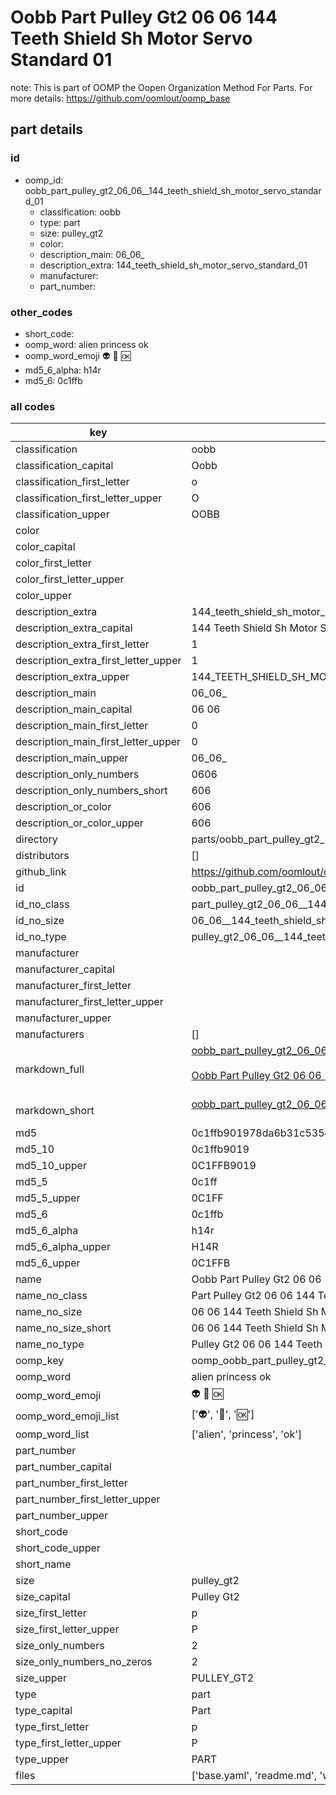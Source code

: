 # Oobb Part Pulley Gt2 06 06  144 Teeth Shield Sh Motor Servo Standard 01  

note: This is part of OOMP the Oopen Organization Method For Parts. For more details: https://github.com/oomlout/oomp_base

##  part details





### id
* oomp_id: oobb_part_pulley_gt2_06_06__144_teeth_shield_sh_motor_servo_standard_01
  * classification: oobb
  * type: part
  * size: pulley_gt2
  * color: 
  * description_main: 06_06_
  * description_extra: 144_teeth_shield_sh_motor_servo_standard_01
  * manufacturer: 
  * part_number: 

### other_codes
* short_code: 
* oomp_word: alien princess ok
* oomp_word_emoji :alien: :princess: :ok:
* md5_6_alpha: h14r
* md5_6: 0c1ffb

### all codes 
| key | value |  
| --- | --- |  
| classification | oobb |  
| classification_capital | Oobb |  
| classification_first_letter | o |  
| classification_first_letter_upper | O |  
| classification_upper | OOBB |  
| color |  |  
| color_capital |  |  
| color_first_letter |  |  
| color_first_letter_upper |  |  
| color_upper |  |  
| description_extra | 144_teeth_shield_sh_motor_servo_standard_01 |  
| description_extra_capital | 144 Teeth Shield Sh Motor Servo Standard 01 |  
| description_extra_first_letter | 1 |  
| description_extra_first_letter_upper | 1 |  
| description_extra_upper | 144_TEETH_SHIELD_SH_MOTOR_SERVO_STANDARD_01 |  
| description_main | 06_06_ |  
| description_main_capital | 06 06  |  
| description_main_first_letter | 0 |  
| description_main_first_letter_upper | 0 |  
| description_main_upper | 06_06_ |  
| description_only_numbers | 0606 |  
| description_only_numbers_short | 606 |  
| description_or_color | 606 |  
| description_or_color_upper | 606 |  
| directory | parts/oobb_part_pulley_gt2_06_06__144_teeth_shield_sh_motor_servo_standard_01 |  
| distributors | [] |  
| github_link | https://github.com/oomlout/oomlout_oomp_part_src/tree/main/parts/oobb_part_pulley_gt2_06_06__144_teeth_shield_sh_motor_servo_standard_01/working |  
| id | oobb_part_pulley_gt2_06_06__144_teeth_shield_sh_motor_servo_standard_01 |  
| id_no_class | part_pulley_gt2_06_06__144_teeth_shield_sh_motor_servo_standard_01 |  
| id_no_size | 06_06__144_teeth_shield_sh_motor_servo_standard_01 |  
| id_no_type | pulley_gt2_06_06__144_teeth_shield_sh_motor_servo_standard_01 |  
| manufacturer |  |  
| manufacturer_capital |  |  
| manufacturer_first_letter |  |  
| manufacturer_first_letter_upper |  |  
| manufacturer_upper |  |  
| manufacturers | [] |  
| markdown_full | [oobb_part_pulley_gt2_06_06__144_teeth_shield_sh_motor_servo_standard_01](https://github.com/oomlout/oomlout_oomp_part_src/tree/main/parts/oobb_part_pulley_gt2_06_06__144_teeth_shield_sh_motor_servo_standard_01/working)<br>[](https://github.com/oomlout/oomlout_oomp_part_src/tree/main/parts/oobb_part_pulley_gt2_06_06__144_teeth_shield_sh_motor_servo_standard_01/working)<br>[Oobb Part Pulley Gt2 06 06  144 Teeth Shield Sh Motor Servo Standard 01](https://github.com/oomlout/oomlout_oomp_part_src/tree/main/parts/oobb_part_pulley_gt2_06_06__144_teeth_shield_sh_motor_servo_standard_01/working)<br><br> |  
| markdown_short | [oobb_part_pulley_gt2_06_06__144_teeth_shield_sh_motor_servo_standard_01](https://github.com/oomlout/oomlout_oomp_part_src/tree/main/parts/oobb_part_pulley_gt2_06_06__144_teeth_shield_sh_motor_servo_standard_01/working)<br><br> |  
| md5 | 0c1ffb901978da6b31c535c7b5b248ff |  
| md5_10 | 0c1ffb9019 |  
| md5_10_upper | 0C1FFB9019 |  
| md5_5 | 0c1ff |  
| md5_5_upper | 0C1FF |  
| md5_6 | 0c1ffb |  
| md5_6_alpha | h14r |  
| md5_6_alpha_upper | H14R |  
| md5_6_upper | 0C1FFB |  
| name | Oobb Part Pulley Gt2 06 06  144 Teeth Shield Sh Motor Servo Standard 01 |  
| name_no_class | Part Pulley Gt2 06 06  144 Teeth Shield Sh Motor Servo Standard 01 |  
| name_no_size | 06 06  144 Teeth Shield Sh Motor Servo Standard 01 |  
| name_no_size_short | 06 06  144 Teeth Shield Sh Motor Servo Standard 01 |  
| name_no_type | Pulley Gt2 06 06  144 Teeth Shield Sh Motor Servo Standard 01 |  
| oomp_key | oomp_oobb_part_pulley_gt2_06_06__144_teeth_shield_sh_motor_servo_standard_01 |  
| oomp_word | alien princess ok |  
| oomp_word_emoji | :alien: :princess: :ok: |  
| oomp_word_emoji_list | [':alien:', ':princess:', ':ok:'] |  
| oomp_word_list | ['alien', 'princess', 'ok'] |  
| part_number |  |  
| part_number_capital |  |  
| part_number_first_letter |  |  
| part_number_first_letter_upper |  |  
| part_number_upper |  |  
| short_code |  |  
| short_code_upper |  |  
| short_name |  |  
| size | pulley_gt2 |  
| size_capital | Pulley Gt2 |  
| size_first_letter | p |  
| size_first_letter_upper | P |  
| size_only_numbers | 2 |  
| size_only_numbers_no_zeros | 2 |  
| size_upper | PULLEY_GT2 |  
| type | part |  
| type_capital | Part |  
| type_first_letter | p |  
| type_first_letter_upper | P |  
| type_upper | PART |  
| files | ['base.yaml', 'readme.md', 'working.json', 'working.yaml'] |  
